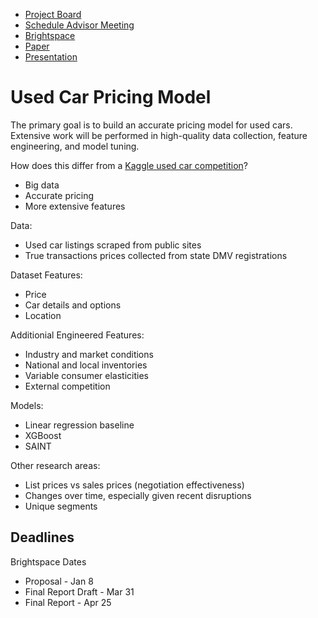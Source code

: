 - [Project Board](https://github.com/users/sheacon/projects/3)
- [Schedule Advisor Meeting](https://calendly.com/jesse-blocher/)
- [Brightspace](https://brightspace.vanderbilt.edu/d2l/home/396809)
- [Paper](https://docs.google.com/document/d/1Rqfu64MBFEI3frhnp-cyMU7Ve3UuV4bBk5H0kExIkcc/edit?usp=sharing)
- [Presentation](https://docs.google.com/presentation/d/18SNFP1NFWWIGx5ASOnxBzGQyNdlNc7WuxuJAMPCw2KM/edit?usp=sharing)

# Used Car Pricing Model

The primary goal is to build an accurate pricing model for used cars. Extensive work will be performed in high-quality data collection, feature engineering, and model tuning.

How does this differ from a [Kaggle used car competition](https://www.kaggle.com/c/1056lab-used-cars-price-prediction)?
- Big data
- Accurate pricing
- More extensive features

Data:
- Used car listings scraped from public sites
- True transactions prices collected from state DMV registrations

Dataset Features:
- Price
- Car details and options
- Location

Additionial Engineered Features:
- Industry and market conditions
- National and local inventories
- Variable consumer elasticities
- External competition

Models:
- Linear regression baseline
- XGBoost
- SAINT

Other research areas:
- List prices vs sales prices (negotiation effectiveness)
- Changes over time, especially given recent disruptions
- Unique segments

## Deadlines

Brightspace Dates
- Proposal - Jan 8
- Final Report Draft - Mar 31
- Final Report - Apr 25


